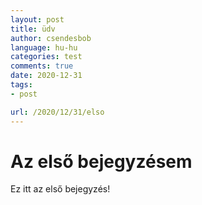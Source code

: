```yaml
---
layout: post
title: üdv
author: csendesbob
language: hu-hu
categories: test
comments: true
date: 2020-12-31
tags:
- post

url: /2020/12/31/elso
---
```


# Az első bejegyzésem

Ez itt az első bejegyzés!

